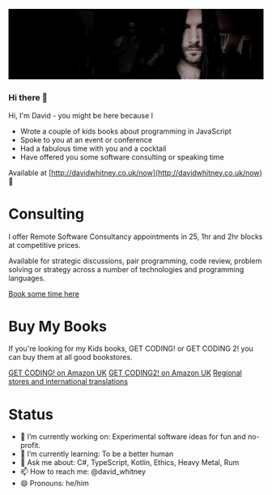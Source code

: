 ![Header](https://raw.githubusercontent.com/davidwhitney/davidwhitney/master/banner.png)

### Hi there 👋

Hi, I'm David - you might be here because I

- Wrote a couple of kids books about programming in JavaScript
- Spoke to you at an event or conference
- Had a fabulous time with you and a cocktail
- Have offered you some software consulting or speaking time

Available at [http://davidwhitney.co.uk/now](http://davidwhitney.co.uk/now) 🖤

# Consulting

I offer Remote Software Consultancy appointments in 25, 1hr and 2hr blocks at competitive prices.

Available for strategic discussions, pair programming, code review, problem solving or strategy across a number of technologies and programming languages.

[Book some time here](https://app.acuityscheduling.com/schedule.php?owner=19283006#)

# Buy My Books

If you're looking for my Kids books, GET CODING! or GET CODING 2! you can buy them at all good bookstores.

[GET CODING! on Amazon UK](https://www.amazon.co.uk/gp/product/B07MWDVNXM/ref=as_li_tl?ie=UTF8&camp=1634&creative=6738&creativeASIN=B07MWDVNXM&linkCode=as2&tag=davidwhitney-21&linkId=3914f98660782dea0ffc5a659cabccbb)
[GET CODING2! on Amazon UK](https://www.amazon.co.uk/gp/product/1406382493/ref=as_li_tl?ie=UTF8&camp=1634&creative=6738&creativeASIN=1406382493&linkCode=as2&tag=davidwhitney-21&linkId=459afab7b335ec15c613a74e9db27fe2)
[Regional stores and international translations](http://www.davidwhitney.co.uk/Books)

# Status

- 🔭 I’m currently working on: Experimental software ideas for fun and no-profit.
- 🌱 I’m currently learning: To be a better human
- 💬 Ask me about: C#, TypeScript, Kotlin, Ethics, Heavy Metal, Rum
- 📫 How to reach me: @david_whitney
- 😄 Pronouns: he/him
